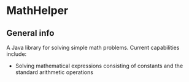 # MathHelper

## General info
A Java library for solving simple math problems. Current capabilities include:
* Solving mathematical expressions consisting of constants and the standard arithmetic operations
